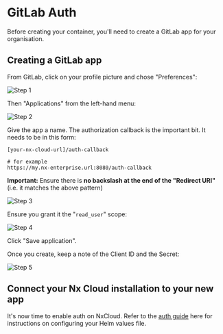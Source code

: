 # GitLab Auth

Before creating your container, you'll need to create a GitLab app for your organisation.

## Creating a GitLab app

From GitLab, click on your profile picture and chose "Preferences":

![Step 1](/nx-cloud/enterprise/on-premise/images/gitlab_step_1.png)

Then "Applications" from the left-hand menu:

![Step 2](/nx-cloud/enterprise/on-premise/images/gitlab_step_2.png)

Give the app a name. The authorization callback is the important bit. It needs to be in this form:

```
[your-nx-cloud-url]/auth-callback

# for example
https://my.nx-enterprise.url:8080/auth-callback
```

**Important:** Ensure there is **no backslash at the end of the "Redirect URI"** (i.e. it matches the above pattern)

![Step 3](/nx-cloud/enterprise/on-premise/images/gitlab_step_3.png)

Ensure you grant it the "`read_user`" scope:

![Step 4](/nx-cloud/enterprise/on-premise/images/gitlab_step_4.png)

Click "Save application".

Once you create, keep a note of the Client ID and the Secret:

![Step 5](/nx-cloud/enterprise/on-premise/images/gitlab_step_5.png)

## Connect your Nx Cloud installation to your new app

It's now time to enable auth on NxCloud. Refer to the [auth guide](https://github.com/nrwl/nx-cloud-helm/blob/main/AUTH-GUIDE.md) here for instructions on configuring your Helm values file.
